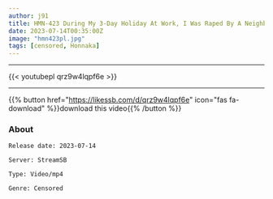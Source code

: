 ```yaml
---
author: j91
title: HMN-423 During My 3-Day Holiday At Work, I Was Raped By A Neighbor Who Was Mad With Jealousy, And Then By My Friend, I Was Raped One After Another, And I Was Fucked Raw And Continued To Be Creampied One After Another.
date: 2023-07-14T00:35:00Z
image: "hmn423pl.jpg"
tags: [censored, Honnaka]
---
```

___

{{< youtubepl qrz9w4lqpf6e >}}
___

{{% button href="https://likessb.com/d/qrz9w4lqpf6e" icon="fas fa-download" %}}download this video{{% /button %}}
### About

`Release date: 2023-07-14`

`Server: StreamSB`

`Type: Video/mp4`

`Genre:	Censored`
